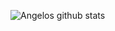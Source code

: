 ![Angelos github stats](https://github-readme-stats-sigma-five.vercel.app/api?username=angelos3lex&count_private=true&show_icons=true&theme=synthwave)

